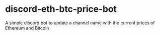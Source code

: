# discord-eth-btc-price-bot
 A simple discord bot to update a channel name with the current prices of Ethereum and Bitcoin
